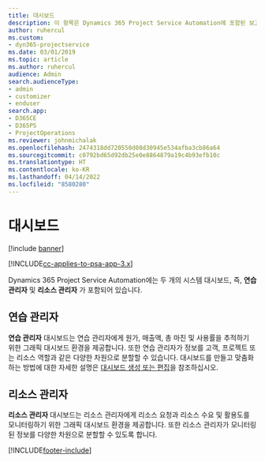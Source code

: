 ```yaml
---
title: 대시보드
description: 이 항목은 Dynamics 365 Project Service Automation에 포함된 보고 대시보드에 대한 정보를 제공합니다.
author: ruhercul
ms.custom:
- dyn365-projectservice
ms.date: 03/01/2019
ms.topic: article
ms.author: ruhercul
audience: Admin
search.audienceType:
- admin
- customizer
- enduser
search.app:
- D365CE
- D365PS
- ProjectOperations
ms.reviewer: johnmichalak
ms.openlocfilehash: 2474318dd720550d08d30945e534afba3cb86a64
ms.sourcegitcommit: c0792bd65d92db25e0e8864879a19c4b93efb10c
ms.translationtype: HT
ms.contentlocale: ko-KR
ms.lasthandoff: 04/14/2022
ms.locfileid: "8580280"
---
```

# <a name="dashboards"></a>대시보드

[!include [banner](../includes/psa-now-project-operations.md)]

[!INCLUDE[cc-applies-to-psa-app-3.x](../includes/cc-applies-to-psa-app-3x.md)]

Dynamics 365 Project Service Automation에는 두 개의 시스템 대시보드, 즉, **연습 관리자** 및 **리소스 관리자** 가 포함되어 있습니다.

## <a name="practice-manager"></a>연습 관리자 

**연습 관리자** 대시보드는 연습 관리자에게 원가, 매출액, 총 마진 및 사용률을 추적하기 위한 그래픽 대시보드 환경을 제공합니다. 또한 연습 관리자가 정보를 고객, 프로젝트 또는 리소스 역할과 같은 다양한 차원으로 분할할 수 있습니다. 대시보드를 만들고 맞춤화하는 방법에 대한 자세한 설명은 [대시보드 생성 또는 편집](/dynamics365/customerengagement/on-premises/customize/create-edit-dashboards)을 참조하십시오.

## <a name="resource-manager"></a>리소스 관리자 

**리소스 관리자** 대시보드는 리소스 관리자에게 리소스 요청과 리소스 수요 및 활용도를 모니터링하기 위한 그래픽 대시보드 환경을 제공합니다. 또한 리소스 관리자가 모니터링된 정보를 다양한 차원으로 분할할 수 있도록 합니다.


[!INCLUDE[footer-include](../includes/footer-banner.md)]
